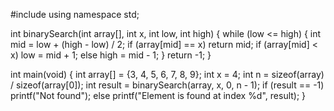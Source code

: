 #include <iostream>
using namespace std;

int binarySearch(int array[], int x, int low, int high) {
  while (low <= high) {
    int mid = low + (high - low) / 2;
    if (array[mid] == x)
      return mid;
    if (array[mid] < x)
      low = mid + 1;
    else
      high = mid - 1;
  }
  return -1;
}

int main(void) {
  int array[] = {3, 4, 5, 6, 7, 8, 9};
  int x = 4;
  int n = sizeof(array) / sizeof(array[0]);
  int result = binarySearch(array, x, 0, n - 1);
  if (result == -1)
    printf("Not found");
  else
    printf("Element is found at index %d", result);
}